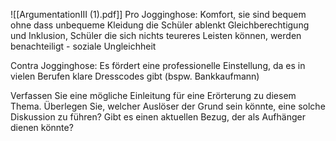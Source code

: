 
![[ArgumentationIII (1).pdf]]
Pro Jogginghose:
Komfort, sie sind bequem ohne dass unbequeme Kleidung die Schüler ablenkt
Gleichberechtigung und Inklusion, Schüler die sich nichts teureres Leisten können, werden benachteiligt - soziale Ungleichheit

Contra Jogginghose:
Es fördert eine professionelle Einstellung, da es in vielen Berufen klare Dresscodes gibt (bspw. Bankkaufmann)




Verfassen Sie eine mögliche Einleitung für eine Erörterung zu diesem Thema. Überlegen Sie, welcher Auslöser der Grund sein könnte, eine solche Diskussion zu führen? Gibt es einen aktuellen Bezug, der als Aufhänger dienen könnte?


